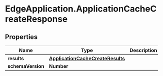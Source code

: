 # EdgeApplication.ApplicationCacheCreateResponse

## Properties

Name | Type | Description | Notes
------------ | ------------- | ------------- | -------------
**results** | [**ApplicationCacheCreateResults**](ApplicationCacheCreateResults.md) |  | [optional] 
**schemaVersion** | **Number** |  | [optional] 


